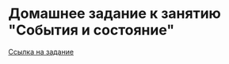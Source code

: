 # Домашнее задание к занятию "События и состояние"

[Ссылка на задание](https://github.com/netology-code/ra16-homeworks/tree/ra-51/events-state)